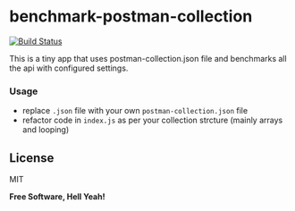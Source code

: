 # benchmark-postman-collection

[![Build Status](https://travis-ci.org/joemccann/dillinger.svg?branch=master)](https://travis-ci.org/joemccann/dillinger)

This is a tiny app that uses postman-collection.json file and benchmarks all the api with configured settings.

### Usage

  - replace `.json` file with your own `postman-collection.json` file
  - refactor code in `index.js` as per your collection strcture (mainly arrays and looping)




License
----

MIT


**Free Software, Hell Yeah!**

